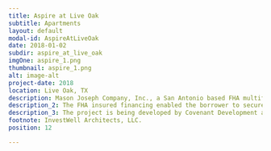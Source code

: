 ```yaml
---
title: Aspire at Live Oak
subtitle: Apartments
layout: default
modal-id: AspireAtLiveOak
date: 2018-01-02
subdir: aspire_at_live_oak
imgOne: aspire_1.png
thumbnail: aspire_1.png
alt: image-alt
project-date: 2018
location: Live Oak, TX
description: Mason Joseph Company, Inc., a San Antonio based FHA multifamily lender, announced the closing of a $28,471,300 loan for the construction and permanent financing of Aspire at Live Oak, a proposed 240-unit market-rate apartment community at the intersection of 1604 between Shin Oak Drive and Palisades Drive in Live Oak, Texas.
description_2: The FHA insured financing enabled the borrower to secure a low-rate, non-recourse loan that is fixed for the initial 20-month construction period and a subsequent 40-year term. The apartment will offer 240-units spread over 8 three-story garden-style apartment buildings with Class A furnishings & amenities and rental rates anticipated to range from $1,000 to $1,600 per month depending on unit type.
description_3: The project is being developed by Covenant Development and San Antonio Commercial Property Investments; both privately held regional multifamily development and investment firms. Galaxy Builders will serve as the project’s general contractor and Capstone Real Estate Services will serve as the management agent.
footnote: InvestWell Architects, LLC.
position: 12

---
```

